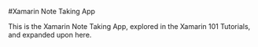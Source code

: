 #Xamarin Note Taking App

This is the Xamarin Note Taking App, explored in the Xamarin 101 Tutorials, and expanded upon here.

